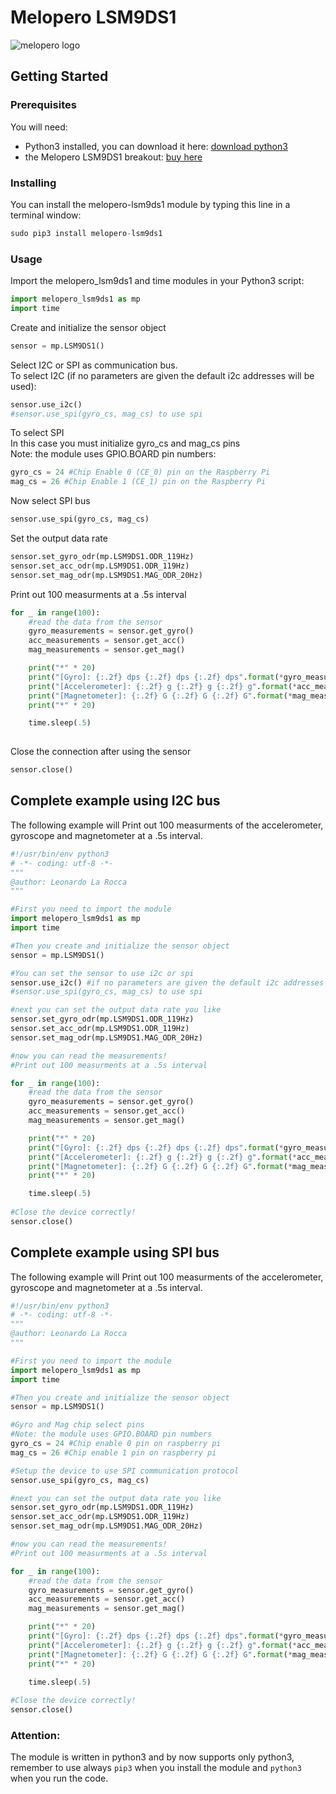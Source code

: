 # Melopero LSM9DS1
![melopero logo](images/sensor.jpg?raw=true)

## Getting Started
### Prerequisites
You will need:
- Python3 installed, you can download it here: [download python3](https://www.python.org/downloads/)
- the Melopero LSM9DS1 breakout: [buy here](https://www.melopero.com/en/shop/sensori/melopero-amg8833-grid-eye-ir-array-breakout/)


### Installing
You can install the melopero-lsm9ds1 module by typing this line in a terminal window: 
```python
sudo pip3 install melopero-lsm9ds1
```

### Usage
Import the melopero_lsm9ds1 and time modules in your Python3 script: 
```python
import melopero_lsm9ds1 as mp
import time
```
Create and initialize the sensor object
```python 
sensor = mp.LSM9DS1()
```
Select I2C or SPI as communication bus. 
<br>To select I2C (if no parameters are given the default i2c addresses will be used):
```python
sensor.use_i2c()
#sensor.use_spi(gyro_cs, mag_cs) to use spi

```
To select SPI 
<br>In this case you must initialize gyro_cs and mag_cs pins
<br>Note: the module uses GPIO.BOARD pin numbers:
```python
gyro_cs = 24 #Chip Enable 0 (CE_0) pin on the Raspberry Pi
mag_cs = 26 #Chip Enable 1 (CE_1) pin on the Raspberry Pi  
```
Now select SPI bus
```python
sensor.use_spi(gyro_cs, mag_cs)

```

Set the output data rate
```python 
sensor.set_gyro_odr(mp.LSM9DS1.ODR_119Hz)
sensor.set_acc_odr(mp.LSM9DS1.ODR_119Hz)
sensor.set_mag_odr(mp.LSM9DS1.MAG_ODR_20Hz)

```

Print out 100 measurments at a .5s interval
```python 
for _ in range(100):
    #read the data from the sensor
    gyro_measurements = sensor.get_gyro()
    acc_measurements = sensor.get_acc()
    mag_measurements = sensor.get_mag()

    print("*" * 20)
    print("[Gyro]: {:.2f} dps {:.2f} dps {:.2f} dps".format(*gyro_measurements))
    print("[Accelerometer]: {:.2f} g {:.2f} g {:.2f} g".format(*acc_measurements))
    print("[Magnetometer]: {:.2f} G {:.2f} G {:.2f} G".format(*mag_measurements))
    print("*" * 20)

    time.sleep(.5)
    
```
Close the connection after using the sensor
```python 
sensor.close()
```

## Complete example using I2C bus
The following example will Print out 100 measurments of the accelerometer, gyroscope and magnetometer at a .5s interval.
```python 
#!/usr/bin/env python3
# -*- coding: utf-8 -*-
"""
@author: Leonardo La Rocca
"""

#First you need to import the module
import melopero_lsm9ds1 as mp
import time

#Then you create and initialize the sensor object
sensor = mp.LSM9DS1()

#You can set the sensor to use i2c or spi
sensor.use_i2c() #if no parameters are given the default i2c addresses will be used
#sensor.use_spi(gyro_cs, mag_cs) to use spi

#next you can set the output data rate you like
sensor.set_gyro_odr(mp.LSM9DS1.ODR_119Hz)
sensor.set_acc_odr(mp.LSM9DS1.ODR_119Hz)
sensor.set_mag_odr(mp.LSM9DS1.MAG_ODR_20Hz)

#now you can read the measurements!
#Print out 100 measurments at a .5s interval

for _ in range(100):
    #read the data from the sensor
    gyro_measurements = sensor.get_gyro()
    acc_measurements = sensor.get_acc()
    mag_measurements = sensor.get_mag()

    print("*" * 20)
    print("[Gyro]: {:.2f} dps {:.2f} dps {:.2f} dps".format(*gyro_measurements))
    print("[Accelerometer]: {:.2f} g {:.2f} g {:.2f} g".format(*acc_measurements))
    print("[Magnetometer]: {:.2f} G {:.2f} G {:.2f} G".format(*mag_measurements))
    print("*" * 20)

    time.sleep(.5)
    
#Close the device correctly!
sensor.close()
```

## Complete example using SPI bus
The following example will Print out 100 measurments of the accelerometer, gyroscope and magnetometer at a .5s interval.
```python 
#!/usr/bin/env python3
# -*- coding: utf-8 -*-
"""
@author: Leonardo La Rocca
"""

#First you need to import the module
import melopero_lsm9ds1 as mp
import time

#Then you create and initialize the sensor object
sensor = mp.LSM9DS1()

#Gyro and Mag chip select pins
#Note: the module uses GPIO.BOARD pin numbers
gyro_cs = 24 #Chip enable 0 pin on raspberry pi
mag_cs = 26 #Chip enable 1 pin on raspberry pi  

#Setup the device to use SPI communication protocol
sensor.use_spi(gyro_cs, mag_cs) 

#next you can set the output data rate you like
sensor.set_gyro_odr(mp.LSM9DS1.ODR_119Hz)
sensor.set_acc_odr(mp.LSM9DS1.ODR_119Hz)
sensor.set_mag_odr(mp.LSM9DS1.MAG_ODR_20Hz)

#now you can read the measurements!
#Print out 100 measurments at a .5s interval

for _ in range(100):
    #read the data from the sensor
    gyro_measurements = sensor.get_gyro()
    acc_measurements = sensor.get_acc()
    mag_measurements = sensor.get_mag()

    print("*" * 20)
    print("[Gyro]: {:.2f} dps {:.2f} dps {:.2f} dps".format(*gyro_measurements))
    print("[Accelerometer]: {:.2f} g {:.2f} g {:.2f} g".format(*acc_measurements))
    print("[Magnetometer]: {:.2f} G {:.2f} G {:.2f} G".format(*mag_measurements))
    print("*" * 20)

    time.sleep(.5)
    
#Close the device correctly!
sensor.close()
```

### Attention:

The module is written in python3 and by now supports only python3, remember to use always `pip3` when you install the module and `python3` when you run the code. 


